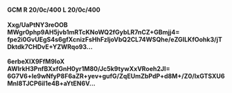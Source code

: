 #### GCM R 20/0c/400 L 20/0c/400
**Xxg/UaPtNY3reOOB**<br/>**MWgr0php9AH5jvb1mRTcKNoWQ2fGybLR7nCZ+GBmjj4=**<br/>**fpe2i0GvUEgS4s6gfXcnizFsHhFzljoVbQ2CL74WSQhe/eZGILKfOohk3/jTDktdk7CHDvE+YZWRqo93...**<br/><br/>
**6erbeXIX9FfM9IoX**<br/>**AWlrkH3PnfBXxfGnH0yr1M80/Jc5k9tywXxVRoeh2JI=**<br/>**6G7V6+le9wNfyP8F6aZR+yev+gufG/ZqEUmZbPdP+d8M+/Z0/lxGTSXU6MnI8TJCP6iI1e4B+aYtEN6V...**